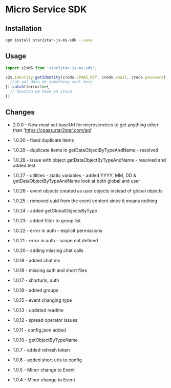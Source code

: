Micro Service SDK
=================

Installation
------------

```bash
npm install star2star-js-ms-sdk --save
```

Usage
-----

```javascript
import s2sMS from 'star2star-js-ms-sdk';

s2s.Identity.getIdentity(creds.CPAAS_KEY, creds.email, creds.password).then((data)=>{
  //ok got data do something cool here
}).catch((error)=>{
  // houston we have an issue
})
```

Changes
-------
- 2.0.0 - Now must set baseUrl for microservices to get anything other than 'https://cpaas.star2star.com/api'

-	1.0.30 - fixed duplicate items
-	1.0.29 - duplicate items in getDataObjectByTypeAndName - resolved
-	1.0.28 - issue with object getDataObjectByTypeAndName - resolved and added test
-	1.0.27 - utilities - static variables - added YYYY, MM, DD & getDataObjectByTypeAndName look at both global and user
-	1.0.26 - event objects created as user objects instead of global objects
-	1.0.25 - removed uuid from the event content since it means nothing
-	1.0.24 - added getGlobalObjectsByType
-	1.0.23 - added filter to group list
-	1.0.22 - error in auth - explicit permissions
-	1.0.21 - error in auth - scope not defined
-	1.0.20 - adding missing chat calls
-	1.0.19 - added chat ms
-	1.0.18 - missing auth and short files
-	1.0.17 - shorturls, auth
-	1.0.16 - added groups
-	1.0.15 - event changing type
-	1.0.13 - updated readme
-	1.0,12 - spread operator issues
-	1.0.11 - config.json added
-	1.0.10 - getObjectByTypeName
-	1.0.7 - added refresh token
-	1.0.6 - added short urls to config
-	1.0.5 - Minor change to Event
-	1.0.4 - Minor change to Event
